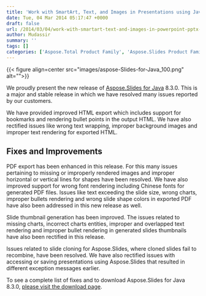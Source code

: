 ```yaml
---
title: 'Work with SmartArt, Text, and Images in Presentations using Java'
date: Tue, 04 Mar 2014 05:17:47 +0000
draft: false
url: /2014/03/04/work-with-smartart-text-and-images-in-powerpoint-pptx-using-java/
author: Mudassir
summary: ''
tags: []
categories: ['Aspose.Total Product Family', 'Aspose.Slides Product Family']
---
```




{{< figure align=center src="images/aspose-Slides-for-Java_100.png" alt="">}}


We proudly present the new release of [Aspose.Slides for Java][1] 8.3.0. This is a major and stable release in which we have resolved many issues reported by our customers.

We have provided improved HTML export which includes support for bookmarks and rendering bullet points in the output HTML. We have also rectified issues like wrong text wrapping, improper background images and improper text rendering for exported HTML.

## Fixes and Improvements

PDF export has been enhanced in this release. For this many issues pertaining to missing or improperly rendered images and improper horizontal or vertical lines for shapes have been resolved. We have also improved support for wrong font rendering including Chinese fonts for generated PDF files. Issues like text exceeding the slide size, wrong charts, improper bullets rendering and wrong slide shape colors in exported PDF have also been addressed in this new release as well.

Slide thumbnail generation has been improved. The issues related to missing charts, incorrect charts entities, improper and overlapped text rendering and improper bullet rendering in generated slides thumbnails have also been rectified in this release.

Issues related to slide cloning for Aspose.Slides, where cloned slides fail to recombine, have been resolved. We have also rectified issues with accessing or saving presentations using Aspose.Slides that resulted in different exception messages earlier.

To see a complete list of fixes and to download Aspose.Slides for Java 8.3.0, [please visit the download page][2].




[1]: https://products.aspose.com/slides/java
[2]: https://downloads.aspose.com/slides/java




